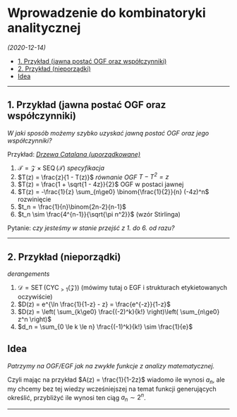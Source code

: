 # Wprowadzenie do kombinatoryki analitycznej

*(2020-12-14)*

- [1. Przykład (jawna postać OGF oraz współczynniki)](#1-przykład-jawna-postać-ogf-oraz-współczynniki)
- [2. Przykład (nieporządki)](#2-przykład-nieporządki)
- [Idea](#idea)

---

## 1. Przykład (jawna postać OGF oraz współczynniki)

*W jaki sposób możemy szybko uzyskać jawną postać OGF oraz jego współczynniki?*

Przykład: [*Drzewa Catalana (uporządkowane)*](../2020-10-19/plane-trees.md)

1. $\mathcal{T} = \mathcal{Z} \times \operatorname{SEQ}(\mathcal{T})$ *specyfikacja*
2. $T(z) = \frac{z}{1 - T(z)}$ *równanie OGF $T - T^2 = z$*
3. $T(z) = \frac{1 + \sqrt{1 - 4z}}{2}$ OGF w postaci jawnej
4. $T(z) = -\frac{1}{z} \sum_{n\ge0} \binom{\frac{1}{2}}{n} (-4z)^n$ rozwinięcie
5. $t_n = \frac{1}{n}\binom{2n-2}{n-1}$
6. $t_n \sim \frac{4^{n-1}}{\sqrt{\pi n^2}}$ (wzór Stirlinga)

Pytanie: *czy jesteśmy w stanie przejść z 1. do 6. od razu?*

---

## 2. Przykład (nieporządki)
*derangements*

1. $\mathcal{D} = \operatorname{SET}(\operatorname{CYC}_{>1}(\mathcal{Z}))$ (mówimy tutaj o EGF i strukturach etykietowanych oczywiście)
2. $D(z) = e^{\ln \frac{1}{1-z} - z} = \frac{e^{-z}}{1-z}$
3. $D(z) = \left( \sum_{k\ge0} \frac{(-2)^k}{k!} \right)\left( \sum_{n\ge0} z^n \right)$
4. $d_n = \sum_{0 \le k \le n} \frac{(-1)^k}{k!} \sim \frac{1}{e}$

## Idea

*Patrzymy na OGF/EGF jak na zwykłe funkcje z analizy matematycznej.*

Czyli mając na przykład $A(z) = \frac{1}{1-2z}$ wiadomo ile wynosi $a_n$, ale my chcemy bez tej wiedzy wcześniejszej na temat funkcji generujących określić, przybliżyć ile wynosi ten ciąg $a_n \sim 2^n$.



---
